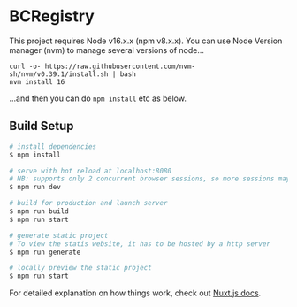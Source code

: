 # BCRegistry

This project requires Node v16.x.x (npm v8.x.x). You can use Node Version manager (nvm) to manage several versions of node...
```
curl -o- https://raw.githubusercontent.com/nvm-sh/nvm/v0.39.1/install.sh | bash
nvm install 16
```
...and then you can do `npm install` etc as below.

## Build Setup

```bash
# install dependencies
$ npm install

# serve with hot reload at localhost:8080
# NB: supports only 2 concurrent browser sessions, so more sessions may display strangely or not at all
$ npm run dev

# build for production and launch server
$ npm run build
$ npm run start
```
```bash
# generate static project
# To view the statis website, it has to be hosted by a http server
$ npm run generate

# locally preview the static project
$ npm run start
```

For detailed explanation on how things work, check out [Nuxt.js docs](https://nuxtjs.org).
